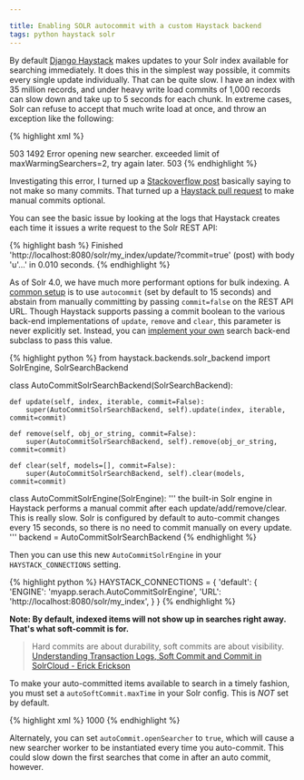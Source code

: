 ```yaml
---

title: Enabling SOLR autocommit with a custom Haystack backend
tags: python haystack solr
---
```


By default [Django Haystack](http://haystacksearch.org/) makes updates to your Solr index available for
searching immediately. It does this in the simplest way possible, it commits every single update individually.
That can be quite slow. I have an index with 35 million records, and under heavy write load commits of 1,000
records can slow down and take up to 5 seconds for each chunk. In extreme cases, Solr can refuse to accept
that much write load at once, and throw an exception like the following:

{% highlight xml %}
<?xml version="1.0" encoding="UTF-8"?>
<response>
    <lst name="responseHeader">
        <int name="status">503</int>
        <int name="QTime">1492</int>
    </lst>
    <lst name="error">
        <str name="msg">Error opening new searcher. exceeded limit of maxWarmingSearchers=2, try again later.</str>
        <int name="code">503</int>
    </lst>
</response>
{% endhighlight %}

Investigating this error, I turned up a [Stackoverflow post](http://stackoverflow.com/questions/7512945/solr-error-opening-new-searcher-exceeded-limit-of-maxwarmingsearchers-2-try)
basically saying to not make so many commits. That turned up a [Haystack pull request](https://github.com/toastdriven/django-haystack/pull/624)
to make manual commits optional.

You can see the basic issue by looking at the logs that Haystack creates each time it issues a write request to the
Solr REST API:

{% highlight bash %}
Finished 'http://localhost:8080/solr/my_index/update/?commit=true' (post) with body 'u'<add>...' in 0.010 seconds.
{% endhighlight %}

As of Solr 4.0, we have much more performant options for bulk indexing. A [common setup](http://wiki.apache.org/solr/NearRealtimeSearch)
is to use `autocommit` (set by default to 15 seconds) and abstain from manually committing by passing `commit=false` on
the REST API URL. Though Haystack supports passing a commit boolean to the various back-end implementations of `update`,
`remove` and `clear`, this parameter is never explicitly set. Instead, you can [implement your own](http://www.wellfireinteractive.com/blog/custom-haystack-elasticsearch-backend/)
search back-end subclass to pass this value.


{% highlight python %}
from haystack.backends.solr_backend import SolrEngine, SolrSearchBackend


class AutoCommitSolrSearchBackend(SolrSearchBackend):

    def update(self, index, iterable, commit=False):
        super(AutoCommitSolrSearchBackend, self).update(index, iterable, commit=commit)

    def remove(self, obj_or_string, commit=False):
        super(AutoCommitSolrSearchBackend, self).remove(obj_or_string, commit=commit)

    def clear(self, models=[], commit=False):
        super(AutoCommitSolrSearchBackend, self).clear(models, commit=commit)


class AutoCommitSolrEngine(SolrEngine):
    ''' the built-in Solr engine in Haystack performs a manual commit after each update/add/remove/clear. This
    is really slow. Solr is configured by default to auto-commit changes every 15 seconds, so there is no need to
    commit manually on every update.
    '''
    backend = AutoCommitSolrSearchBackend
{% endhighlight %}

Then you can use this new `AutoCommitSolrEngine` in your `HAYSTACK_CONNECTIONS` setting.

{% highlight python %}
HAYSTACK_CONNECTIONS = {
     'default': {
         'ENGINE': 'myapp.serach.AutoCommitSolrEngine',
         'URL': 'http://localhost:8080/solr/my_index',
     }
}
{% endhighlight %}

**Note: By default, indexed items will not show up in searches right away. That's what soft-commit is for.**

> Hard commits are about durability, soft commits are about visibility. [Understanding Transaction Logs, Soft Commit and Commit in SolrCloud - Erick Erickson](http://searchhub.org/2013/08/23/understanding-transaction-logs-softcommit-and-commit-in-sorlcloud/)

To make your auto-committed items available to search in a timely fashion, you must set a `autoSoftCommit.maxTime`
in your Solr config. This is *NOT* set by default.

{% highlight xml %}
    <!-- softAutoCommit is like autoCommit except it causes a
         'soft' commit which only ensures that changes are visible
         but does not ensure that data is synced to disk.  This is
         faster and more near-realtime friendly than a hard commit.
      -->
    <autoSoftCommit>
      <maxTime>1000</maxTime>
    </autoSoftCommit>
{% endhighlight %}

Alternately, you can set `autoCommit.openSearcher` to `true`, which will cause a new searcher worker to be instantiated
every time you auto-commit. This could slow down the first searches that come in after an auto commit, however.
